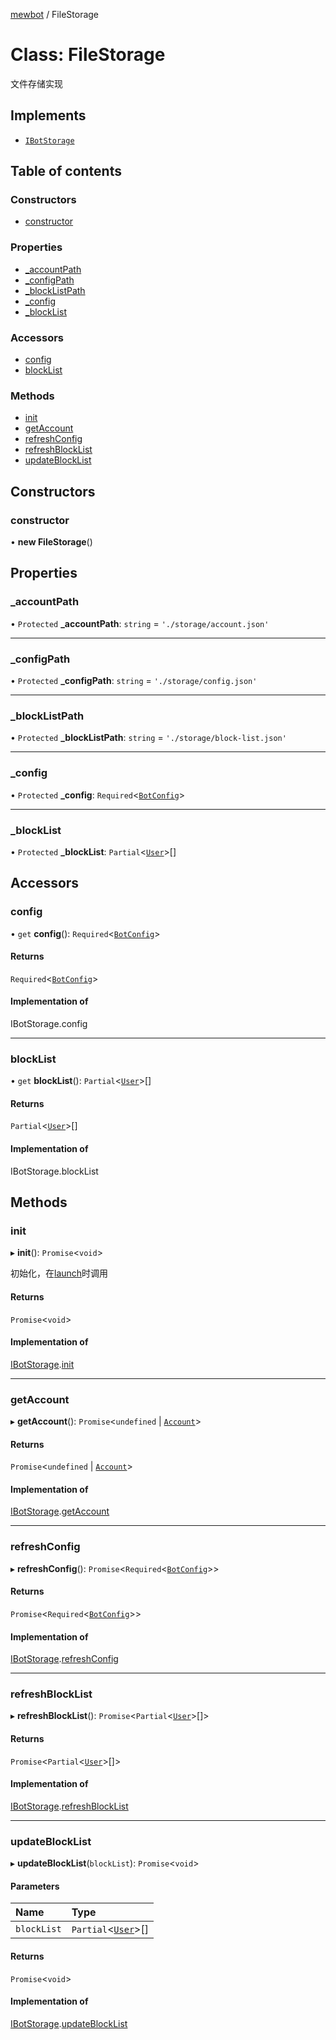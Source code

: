[mewbot](../README.md) / FileStorage

# Class: FileStorage

文件存储实现

## Implements

- [`IBotStorage`](../interfaces/IBotStorage.md)

## Table of contents

### Constructors

- [constructor](FileStorage.md#constructor)

### Properties

- [\_accountPath](FileStorage.md#_accountpath)
- [\_configPath](FileStorage.md#_configpath)
- [\_blockListPath](FileStorage.md#_blocklistpath)
- [\_config](FileStorage.md#_config)
- [\_blockList](FileStorage.md#_blocklist)

### Accessors

- [config](FileStorage.md#config)
- [blockList](FileStorage.md#blocklist)

### Methods

- [init](FileStorage.md#init)
- [getAccount](FileStorage.md#getaccount)
- [refreshConfig](FileStorage.md#refreshconfig)
- [refreshBlockList](FileStorage.md#refreshblocklist)
- [updateBlockList](FileStorage.md#updateblocklist)

## Constructors

### constructor

• **new FileStorage**()

## Properties

### \_accountPath

• `Protected` **\_accountPath**: `string` = `'./storage/account.json'`

___

### \_configPath

• `Protected` **\_configPath**: `string` = `'./storage/config.json'`

___

### \_blockListPath

• `Protected` **\_blockListPath**: `string` = `'./storage/block-list.json'`

___

### \_config

• `Protected` **\_config**: `Required`<[`BotConfig`](../interfaces/BotConfig.md)\>

___

### \_blockList

• `Protected` **\_blockList**: `Partial`<[`User`](../interfaces/User.md)\>[]

## Accessors

### config

• `get` **config**(): `Required`<[`BotConfig`](../interfaces/BotConfig.md)\>

#### Returns

`Required`<[`BotConfig`](../interfaces/BotConfig.md)\>

#### Implementation of

IBotStorage.config

___

### blockList

• `get` **blockList**(): `Partial`<[`User`](../interfaces/User.md)\>[]

#### Returns

`Partial`<[`User`](../interfaces/User.md)\>[]

#### Implementation of

IBotStorage.blockList

## Methods

### init

▸ **init**(): `Promise`<`void`\>

初始化，在[launch](../interfaces/IBot.md#launch)时调用

#### Returns

`Promise`<`void`\>

#### Implementation of

[IBotStorage](../interfaces/IBotStorage.md).[init](../interfaces/IBotStorage.md#init)

___

### getAccount

▸ **getAccount**(): `Promise`<`undefined` \| [`Account`](../interfaces/Account.md)\>

#### Returns

`Promise`<`undefined` \| [`Account`](../interfaces/Account.md)\>

#### Implementation of

[IBotStorage](../interfaces/IBotStorage.md).[getAccount](../interfaces/IBotStorage.md#getaccount)

___

### refreshConfig

▸ **refreshConfig**(): `Promise`<`Required`<[`BotConfig`](../interfaces/BotConfig.md)\>\>

#### Returns

`Promise`<`Required`<[`BotConfig`](../interfaces/BotConfig.md)\>\>

#### Implementation of

[IBotStorage](../interfaces/IBotStorage.md).[refreshConfig](../interfaces/IBotStorage.md#refreshconfig)

___

### refreshBlockList

▸ **refreshBlockList**(): `Promise`<`Partial`<[`User`](../interfaces/User.md)\>[]\>

#### Returns

`Promise`<`Partial`<[`User`](../interfaces/User.md)\>[]\>

#### Implementation of

[IBotStorage](../interfaces/IBotStorage.md).[refreshBlockList](../interfaces/IBotStorage.md#refreshblocklist)

___

### updateBlockList

▸ **updateBlockList**(`blockList`): `Promise`<`void`\>

#### Parameters

| Name | Type |
| :------ | :------ |
| `blockList` | `Partial`<[`User`](../interfaces/User.md)\>[] |

#### Returns

`Promise`<`void`\>

#### Implementation of

[IBotStorage](../interfaces/IBotStorage.md).[updateBlockList](../interfaces/IBotStorage.md#updateblocklist)
